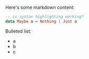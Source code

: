 Here's some markdown content:

```Haskell
-- is syntax highlighting working?
data Maybe a = Nothing | Just a
```

Bulleted list:

* a
* b
* c
